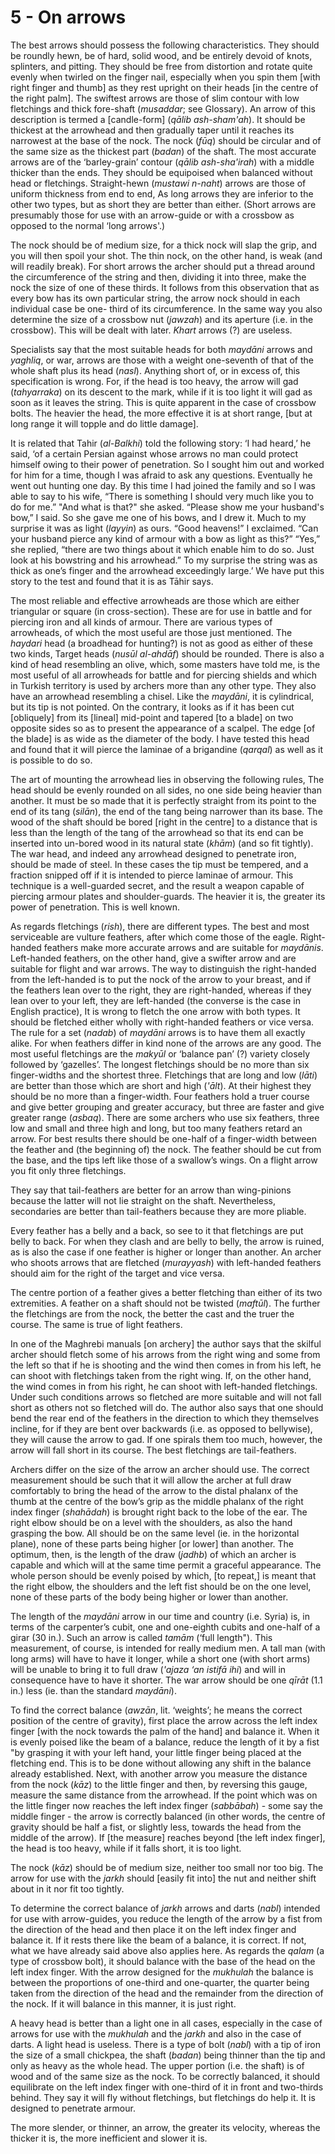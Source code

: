 # 5 - On arrows

The best arrows should possess the following characteristics. They should be roundly hewn, be of hard, solid wood, and be entirely devoid of knots, splinters, and pitting. They should be free from distortion and rotate quite evenly when twirled on the finger nail, especially when you spin them [with right finger and thumb] as they rest upright on their heads [in the centre of the right palm]. The swiftest arrows are those of slim contour with low fletchings and thick fore-shaft (*musaddar*; see Glossary). An arrow of this description is termed a [candle-form] (*qālib ash-sham'ah*). It should be thickest at the arrowhead and then gradually taper until it reaches its narrowest at the base of the nock. The nock (*fūq*) should be circular and of the same size as the thickest part (*badan*) of the shaft. The most accurate arrows are of the ‘barley-grain’ contour (*qālib ash-sha'irah*) with a middle thicker than the ends. They should be equipoised when balanced without head or fletchings. Straight-hewn (*mustawi n-naht*) arrows are those of uniform thickness from end to end, As long arrows they are inferior to the other two types, but as short they are better than either. (Short arrows are presumably those for use with an arrow-guide or with a crossbow as opposed to the normal ‘long arrows'.)

The nock should be of medium size, for a thick nock will slap the grip, and you will then spoil your shot. The thin nock, on the other hand, is weak (and will readily break). For short arrows the archer should put a thread around the circumference of the string and then, dividing it into three, make the nock the size of one of these thirds. It follows from this observation that as every bow has its own particular string, the arrow nock should in each individual case be one- third of its circumference. In the same way you also determine the size of a crossbow nut (*jawzah*) and its aperture (i.e. in the crossbow). This will be dealt with later. *Khart* arrows (?) are useless.

Specialists say that the most suitable heads for both *maydāni* arrows and *yaghliq*, or war, arrows are those with a weight one-seventh of that of the whole shaft plus its head (*nasl*). Anything short of, or in excess of, this specification is wrong. For, if the head is too heavy, the arrow will gad (*tahyarraka*) on its descent to the mark, while if it is too light it will gad as soon as it leaves the string. This is quite apparent in the case of crossbow bolts. The heavier the head, the more effective it is at short range, [but at long range it will topple and do little damage].

It is related that Tahir (*al-Balkhi*) told the following story: ‘I had heard,’ he said, ‘of a certain Persian against whose arrows no man could protect himself owing to their power of penetration. So I sought him out and worked for him for a time, though I was afraid to ask any questions. Eventually he went out hunting one day. By this time I had joined the family and so I was able to say to his wife, “There is something I should very much like you to do for me.” "And what is that?" she asked. “Please show me your husband's bow,” I said.  So she gave me one of his bows, and I drew it. Much to my surprise it was as light (*layyin*) as ours. “Good heavens!” I exclaimed. “Can your husband pierce any kind of armour with a bow as light as this?” “Yes,” she replied, “there are two things about it which enable him to do so. Just look at his bowstring and his arrowhead.” To my surprise the string was as thick as one’s finger and the arrowhead exceedingly large.’ We have put this story to the test and found that it is as Tāhir says.

The most reliable and effective arrowheads are those which are either triangular or square (in cross-section). These are for use in battle and for piercing iron and all kinds of armour. There are various types of arrowheads, of which the most useful are those just mentioned. The *haydari* head (a broadhead for hunting?) is not as good as either of these two kinds, Target heads (*nusūl al-ahdāf*) should be rounded. There is also a kind of head resembling an olive, which, some masters have told me, is the most useful of all arrowheads for battle and for piercing shields and which in Turkish territory is used by archers more than any other type. They also have an arrowhead resembling a chisel. Like the *maydāni*, it is cylindrical, but its tip is not pointed. On the contrary, it looks as if it has been cut [obliquely] from its [lineal] mid-point and tapered [to a blade] on two opposite sides so as to present the appearance of a scalpel. The edge [of the blade] is as wide as the diameter of the body. I have tested this head and found that it will pierce the laminae of a brigandine (*qarqal*) as well as it is possible to do so.

The art of mounting the arrowhead lies in observing the following rules, The head should be evenly rounded on all sides, no one side being heavier than another. It must be so made that it is perfectly straight from its point to the end of its tang (*silān*), the end of the tang being narrower than its base. The wood of the shaft should be bored [right in the centre] to a distance that is less than the length of the tang of the arrowhead so that its end can be inserted into un-bored wood in its natural state (*khām*) (and so fit tightly). The war head, and indeed any arrowhead designed to penetrate iron, should be made of steel. In these cases the tip must be tempered, and a fraction snipped off if it is intended to pierce laminae of armour. This technique is a well-guarded secret, and the result a weapon capable of piercing armour plates and shoulder-guards. The heavier it is, the greater its power of penetration. This is well known.

As regards fletchings (*rish*), there are different types. The best and most serviceable are vulture feathers, after which come those of the eagle. Right-handed feathers make more accurate arrows and are suitable for *maydānis*. Left-handed feathers, on the other hand, give a swifter arrow and are suitable for flight and war arrows. The way to distinguish the right-handed from the left-handed is to put the nock of the arrow to your breast, and if the feathers lean over to the right, they are right-handed, whereas if they lean over to your left, they are left-handed (the converse is the case in English practice), It is wrong to fletch the one arrow with both types.  It should be fletched either wholly with right-handed feathers or vice versa. The rule for a set (*nadab*) of *maydāni* arrows is to have them all exactly alike. For when feathers differ in kind none of the arrows are any good. The most useful fletchings are the *makyūl* or ‘balance pan’ (?) variety closely followed by ‘gazelles’. The longest fletchings should be no more than six finger-widths and the shortest three. Fletchings that are long and low (*lāti*) are better than those which are short and high (*'ālt*). At their highest they should be no more than a finger-width. Four feathers hold a truer course and give better grouping and greater accuracy, but three are faster and give greater range (*asbaq*). There are some archers who use six feathers, three low and small and three high and long, but too many feathers retard an arrow.  For best results there should be one-half of a finger-width between the feather and (the beginning of) the nock. The feather should be cut from the base, and the tips left like those of a swallow’s wings. On a flight arrow you fit only three fletchings.

They say that tail-feathers are better for an arrow than wing-pinions because the latter will not lie straight on the shaft. Nevertheless, secondaries are better than tail-feathers because they are more pliable.

Every feather has a belly and a back, so see to it that fletchings are put belly to back. For when they clash and are belly to belly, the arrow is ruined, as is also the case if one feather is higher or longer than another. An archer who shoots arrows that are fletched (*murayyash*) with left-handed feathers should aim for the right of the target and vice versa.

The centre portion of a feather gives a better fletching than either of its two extremities. A feather on a shaft should not be twisted (*maftūl*). The further the fletchings are from the nock, the better the cast and the truer the course. The same is true of light feathers.

In one of the Maghrebi manuals [on archery] the author says that the skilful archer should fletch some of his arrows from the right wing and some from the left so that if he is shooting and the wind then comes in from his left, he can shoot with fletchings taken from the right wing.  If, on the other hand, the wind comes in from his right, he can shoot with left-handed fletchings.  Under such conditions arrows so fletched are more suitable and will not fall short as others not so fletched will do. The author also says that one should bend the rear end of the feathers in the direction to which they themselves incline, for if they are bent over backwards (i.e. as opposed to bellywise), they will cause the arrow to gad. If one spirals them too much, however, the arrow will fall short in its course. The best fletchings are tail-feathers.

Archers differ on the size of the arrow an archer should use. The correct measurement should be such that it will allow the archer at full draw comfortably to bring the head of the arrow to the distal phalanx of the thumb at the centre of the bow’s grip as the middle phalanx of the right index finger (*shahādah*) is brought right back to the lobe of the ear. The right elbow should be on a level with the shoulders, as also the hand grasping the bow. All should be on the same level (ie. in the horizontal plane), none of these parts being higher [or lower] than another. The optimum, then, is the length of the draw (*jadhb*) of which an archer is capable and which will at the same time permit a graceful appearance. The whole person should be evenly poised by which, [to repeat,] is meant that the right elbow, the shoulders and the left fist should be on the one level, none of these parts of the body being higher or lower than another.

The length of the *maydāni* arrow in our time and country (i.e. Syria) is, in terms of the carpenter’s cubit, one and one-eighth cubits and one-half of a girar (30 in.). Such an arrow is called *tamām* (‘full length"). This measurement, of course, is intended for really medium men.  A tall man (with long arms) will have to have it longer, while a short one (with short arms) will be unable to bring it to full draw (*'ajaza ‘an istifā ihi*) and will in consequence have to have it shorter. The war arrow should be one *qīrāt* (1.1 in.) less (ie. than the standard *maydāni*).

To find the correct balance (*awzān*, lit. ‘weights’; he means the correct position of the centre of gravity), first place the arrow across the left index finger [with the nock towards the palm of the hand] and balance it. When it is evenly poised like the beam of a balance, reduce the length of it by a fist "by grasping it with your left hand, your little finger being placed at the fletching end. This is to be done without allowing any shift in the balance already established. Next, with another arrow you measure the distance from the nock (*kāz*) to the little finger and then, by reversing this gauge, measure the same distance from the arrowhead. If the point which was on the little finger now reaches the left index finger (*sabbābah*) - some say the middle finger - the arrow is correctly balanced (in other words, the centre of gravity should be half a fist, or slightly less, towards the head from the middle of the arrow). If [the measure] reaches beyond [the left index finger], the head is too heavy, while if it falls short, it is too light.

The nock (*kāz*) should be of medium size, neither too small nor too big. The arrow for use with the *jarkh* should [easily fit into] the nut and neither shift about in it nor fit too tightly.

To determine the correct balance of *jarkh* arrows and darts (*nabl*) intended for use with arrow-guides, you reduce the length of the arrow by a fist from the direction of the head and then place it on the left index finger and balance it. If it rests there like the beam of a balance, it is correct.  If not, what we have already said above also applies here. As regards the *qalam* (a type of crossbow bolt), it should balance with the base of the head on the left index finger.  With the arrow designed for the *mukhulah* the balance is between the proportions of one-third and one-quarter, the quarter being taken from the direction of the head and the remainder from the direction of the nock. If it will balance in this manner, it is just right.

A heavy head is better than a light one in all cases, especially in the case of arrows for use with the *mukhulah* and the *jarkh* and also in the case of darts. A light head is useless. There is a type of bolt (*nabl*) with a tip of iron the size of a small chickpea, the shaft (*badan*) being thinner than the tip and only as heavy as the whole head. The upper portion (i.e. the shaft) is of wood and of the same size as the nock. To be correctly balanced, it should equilibrate on the left index finger with one-third of it in front and two-thirds behind. They say it will fly without fletchings, but fletchings do help it. It is designed to penetrate armour.

The more slender, or thinner, an arrow, the greater its velocity, whereas the thicker it is, the more inefficient and slower it is.
